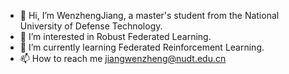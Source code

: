 - 👋 Hi, I’m WenzhengJiang, a master's student from the National University of Defense Technology.
- 👀 I’m interested in Robust Federated Learning.
- 🌱 I’m currently learning Federated Reinforcement Learning.
- 📫 How to reach me [jiangwenzheng@nudt.edu.cn](mailto:jiangwenzheng@nudt.edu.cn)

<!---
WinzhengKong/WinzhengKong is a ✨ special ✨ repository because its `README.md` (this file) appears on your GitHub profile.
You can click the Preview link to take a look at your changes.
--->
